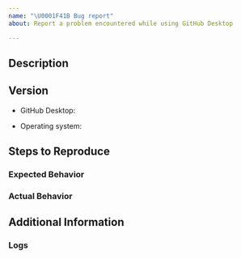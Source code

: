 ```yaml
---
name: "\U0001F41B Bug report"
about: Report a problem encountered while using GitHub Desktop

---
```


<!--
First and foremost, we’d like to thank you for taking the time to contribute to our project. Before submitting your issue, please follow these steps:

1. Familiarize yourself with our contributing guide:
	* https://github.com/desktop/desktop/blob/master/.github/CONTRIBUTING.md#contributing-to-github-desktop
2. Check if your issue (and sometimes workaround) is in the known-issues doc:
	* https://github.com/desktop/desktop/blob/master/docs/known-issues.md
3. Make sure your issue isn’t a duplicate of another issue
4. If you have made it to this step, go ahead and fill out the template below
-->

## Description
<!--
Provide a detailed description of the behavior you're seeing or the behavior you'd like to see **below** this comment.
-->


## Version
<!--
Place the version of GitHub Desktop you have installed **below** this comment. This is displayed under the 'About GitHub Desktop' menu item. If you are running from source, include the commit by running `git rev-parse HEAD` from the local repository.
-->
* GitHub Desktop:
<!--
Place the version of your operating system **below** this comment. The operating system you are running on may also help with reproducing the issue. If you are on macOS, launch 'About This Mac' and write down the OS version listed. If you are on Windows, open 'Command Prompt' and attach the output of this command: 'cmd /c ver'
-->
* Operating system:


## Steps to Reproduce
<!--
List the steps to reproduce your issue **below** this comment
ex,
1. `step 1`
2. `step 2`
3. `and so on…`
-->

### Expected Behavior
<!-- What you expected to happen -->

### Actual Behavior
<!-- What actually happens -->


## Additional Information
<!--
Place any additional information, configuration, or data that might be necessary to reproduce the issue **below** this comment.

If you have screen shots or gifs that demonstrate the issue, please include them.

If the issue involves a specific public repository, including the information about it will make it easier to recreate the issue.

If you are dealing with a performance issue or regression, attaching a Timeline profile of the task will help the developers understand the runtime behavior of the application on your machine.
https://github.com/desktop/desktop/blob/master/docs/contributing/timeline-profile.md
-->

### Logs
<!--
Attach your log file (You can simply drag your file here to insert it) to this issue. Please make sure the generated link to your log file is **below** this comment section otherwise it will not appear when you submit your issue.

macOS logs location: `~/Library/Application Support/GitHub Desktop/logs/*.desktop.production.log`
Windows logs location: `%APPDATA%\GitHub Desktop\logs\*.desktop.production.log`

The log files are organized by date, so see if anything was generated for today's date.
-->
